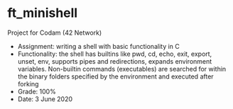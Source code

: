 # ft_minishell

Project for Codam (42 Network)

- Assignment: writing a shell with basic functionality in C
- Functionality: the shell has builtins like pwd, cd, echo, exit, export, unset, env, supports pipes and redirections, expands environment variables. Non-builtin commands (executables) are searched for within the binary folders specified by the environment and executed after forking
- Grade: 100%
- Date: 3 June 2020
